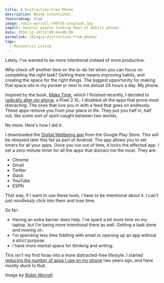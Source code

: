 ```yaml
---
title: A Distraction-Free Phone
description: Being intentional.
featuredimg: true
image: robin-worrall-749755-unsplash.jpg
imgalt: Several people looking down at mobile phones.
date: 2018-12-15T13:09:04+00:00
permalink: /blog/a-distraction-free-phone/
tags:
  - Minimalist Living
---
```


Lately, I've wanted to be more intentional instead of more productive.

Why check off another item on the to-do list when you can focus on completing the right task? Getting there means improving habits, and creating the space for the right things. The biggest opportunity for making that space sits in my pocket or next to me almost 24 hours a day. My phone.

Inspired by the book, [Make Time](https://maketimebook.com/), which I finished recently, I decided to [radically alter my phone](https://medium.com/time-dorks/my-year-with-a-distraction-free-iphone-and-how-to-start-your-own-experiment-6ff74a0e7a50), a Pixel 2 XL. I disabled all the apps that prove most distracting. The ones that lure you in with a feed that goes on endlessly. These apps remove you from your place in life. They put you half in, half out, like some sort of spirit caught between two worlds.

No more. Here's how I did it.

I downloaded the [Digital Wellbeing app](https://play.google.com/store/apps/details?id=com.google.android.apps.wellbeing&hl=en_US) from the Google Play Store. This will be released later this fall as part of Android. The app allows you to set timers for all your apps. Once you run out of time, it locks the affected app. I set a zero-minute timer for all the apps that distract me the most. They are:

  * Chrome
  * Gmail
  * Twitter
  * Slack
  * YouTube
  * ESPN

That way, if I want to use these tools, I have to be intentional about it. I can't just mindlessly click into them and lose time.

So far:

  * Having an extra barrier does help. I've spent a bit more time on my laptop, but I'm being more intentional there as well. Getting a task done and moving on.
  * I'm spending less time fiddling with email or opening up an app without a strict purpose.
  * I have more mental space for thinking and writing.

This isn't my first foray into a more distracted-free lifestyle. I started [reducing the number of apps I use on my phone](/blog/less-apps-one-week-in/) two years ago, and have mostly stuck to that.

_Image by [Robin Worrall](https://unsplash.com/photos/FPt10LXK0cg)_.
